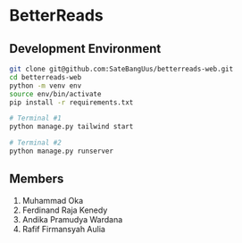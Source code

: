 # BetterReads

## Development Environment

```bash
git clone git@github.com:SateBangUus/betterreads-web.git
cd betterreads-web
python -m venv env
source env/bin/activate
pip install -r requirements.txt
```

```bash
# Terminal #1
python manage.py tailwind start
```

```bash
# Terminal #2
python manage.py runserver
```

## Members
1. Muhammad Oka
2. Ferdinand Raja Kenedy
3. Andika Pramudya Wardana
4. Rafif Firmansyah Aulia

